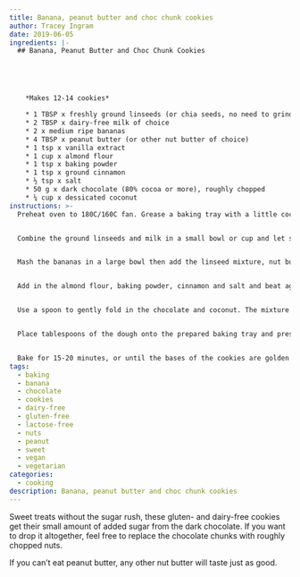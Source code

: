 ```yaml
---
title: Banana, peanut butter and choc chunk cookies
author: Tracey Ingram
date: 2019-06-05
ingredients: |-
  ## Banana, Peanut Butter and Choc Chunk Cookies





    *Makes 12-14 cookies*

    * 1 TBSP x freshly ground linseeds (or chia seeds, no need to grind these)
    * 2 TBSP x dairy-free milk of choice
    * 2 x medium ripe bananas
    * 4 TBSP x peanut butter (or other nut butter of choice)
    * 1 tsp x vanilla extract
    * 1 cup x almond flour
    * 1 tsp x baking powder
    * 1 tsp x ground cinnamon
    * ½ tsp x salt
    * 50 g x dark chocolate (80% cocoa or more), roughly chopped
    * ¼ cup x dessicated coconut
instructions: >-
  Preheat oven to 180C/160C fan. Grease a baking tray with a little coconut oil.


  Combine the ground linseeds and milk in a small bowl or cup and let sit for 15 minutes.


  Mash the bananas in a large bowl then add the linseed mixture, nut butter and vanilla. Beat with electric beaters until combined and smooth.


  Add in the almond flour, baking powder, cinnamon and salt and beat again until combined.


  Use a spoon to gently fold in the chocolate and coconut. The mixture will be sticky, but if it seems too loose to hold together in mounds, add a shake or two more coconut.


  Place tablespoons of the dough onto the prepared baking tray and press down gently with your finger or a fork.


  Bake for 15-20 minutes, or until the bases of the cookies are golden brown. Some of the chocolate may have run, but don’t worry. Feel free to scrape it up and eat it once it’s cooled down. Let the cookies rest on a wire rack before eating – they’ll firm up as they cool.
tags:
  - baking
  - banana
  - chocolate
  - cookies
  - dairy-free
  - gluten-free
  - lactose-free
  - nuts
  - peanut
  - sweet
  - vegan
  - vegetarian
categories:
  - cooking
description: Banana, peanut butter and choc chunk cookies
---
```

Sweet treats without the sugar rush, these gluten- and dairy-free cookies get their small amount of added sugar from the dark chocolate. If you want to drop it altogether, feel free to replace the chocolate chunks with roughly chopped nuts.

If you can’t eat peanut butter, any other nut butter will taste just as good.
